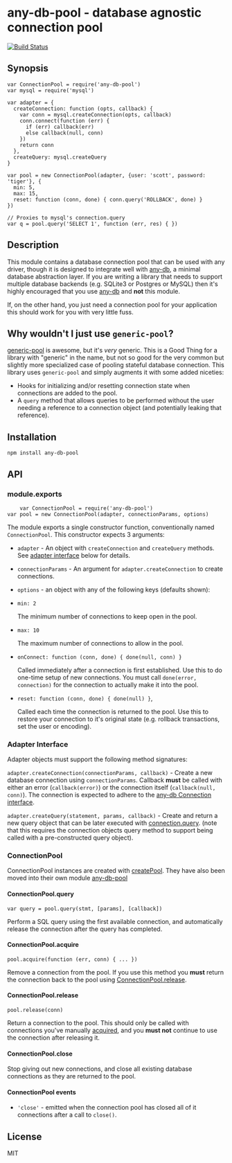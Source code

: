 # any-db-pool - database agnostic connection pool

[![Build Status](https://secure.travis-ci.org/grncdr/node-any-db.png?branch=master)](http://travis-ci.org/grncdr/node-any-db-pool)

## Synopsis

    var ConnectionPool = require('any-db-pool')
    var mysql = require('mysql')

    var adapter = {
      createConnection: function (opts, callback) {
        var conn = mysql.createConnection(opts, callback)
        conn.connect(function (err) {
          if (err) callback(err)
          else callback(null, conn)
        })
        return conn
      },
      createQuery: mysql.createQuery
    }

    var pool = new ConnectionPool(adapter, {user: 'scott', password: 'tiger'}, {
      min: 5,
      max: 15,
      reset: function (conn, done) { conn.query('ROLLBACK', done) }
    })

    // Proxies to mysql's connection.query
    var q = pool.query('SELECT 1', function (err, res) { })

## Description

This module contains a database connection pool that can be used with any
driver, though it is designed to integrate well with [any-db][any-db], a
minimal database abstraction layer. If you are writing a library that needs to
support multiple database backends (e.g. SQLite3 or Postgres or MySQL) then it's
highly encouraged that you use [any-db][any-db] and **not** this
module.

If, on the other hand, you just need a connection pool for your application this
should work for you with very little fuss.

[any-db]: http://npm.im/any-db

## Why wouldn't I just use `generic-pool`?

[generic-pool][gpool] is awesome, but it's *very* generic.  This is a Good Thing
for a library with "generic" in the name, but not so good for the very common
but slightly more specialized case of pooling stateful database connection. This
library uses `generic-pool` and simply augments it with some added niceties:

* Hooks for initializing and/or resetting connection state when connections are
	added to the pool.
* A `query` method that allows queries to be performed without the user needing
	a reference to a connection object (and potentially leaking that reference).

[gpool]: http://npm.im/generic-pool

## Installation

`npm install any-db-pool`

## API

### module.exports

		var ConnectionPool = require('any-db-pool')
    var pool = new ConnectionPool(adapter, connectionParams, options)

The module exports a single constructor function, conventionally named
`ConnectionPool`. This constructor expects 3 arguments:

* `adapter` - An object with `createConnection` and `createQuery` methods. See
	[adapter interface](#adapterinterface) below for details.
* `connectionParams` - An argument for `adapter.createConnection` to create connections.
* `options` - an object with any of the following keys (defaults shown):
 * `min: 2`
   
	 The minimum number of connections to keep open in the pool.

 * `max: 10`
 
   The maximum number of connections to allow in the pool.

 * `onConnect: function (conn, done) { done(null, conn) }`

   Called immediately after a connection is first established. Use this to do
	 one-time setup of new connections. You must call `done(error, connection)`
	 for the connection to actually make it into the pool.

 * `reset: function (conn, done) { done(null) }`,

   Called each time the connection is returned to the pool. Use this to restore
	 your connection to it's original state (e.g. rollback transactions, set the
	 user or encoding).

### Adapter Interface

Adapter objects must support the following method signatures:

`adapter.createConnection(connectionParams, callback)` - Create a new database
connection using `connectionParams`. Callback **must** be called with either an
error (`callback(error)`) or the connection itself (`callback(null, conn)`). The
connection is expected to adhere to the [any-db Connection
interface](https://github.com/grncdr/node-any-db#connection).

`adapter.createQuery(statement, params, callback)` - Create and return a new
query object that can be later executed with [connection.query][conn_query].
(note that this requires the connection objects query method to support being
called with a pre-constructed query object).

[conn_query]: https://github.com/grncdr/node-any-db#connectionquery

### ConnectionPool

ConnectionPool instances are created with [createPool](#exportscreatepool). They
have also been moved into their own module
[any-db-pool](http://npm.im/any-db-pool)

#### ConnectionPool.query

`var query = pool.query(stmt, [params], [callback])`

Perform a SQL query using the first available connection, and automatically
release the connection after the query has completed.

#### ConnectionPool.acquire

`pool.acquire(function (err, conn) { ... })`

Remove a connection from the pool. If you use this method you **must** return
the connection back to the pool using [ConnectionPool.release](#connectionpoolrelease).

#### ConnectionPool.release

`pool.release(conn)`

Return a connection to the pool. This should only be called with connections
you've manually [acquired](#connectionpoolacquire), and you **must not**
continue to use the connection after releasing it.

#### ConnectionPool.close

Stop giving out new connections, and close all existing database connections as
they are returned to the pool.

#### ConnectionPool events

 * `'close'` - emitted when the connection pool has closed all of it
	 connections after a call to `close()`.

## License

MIT
